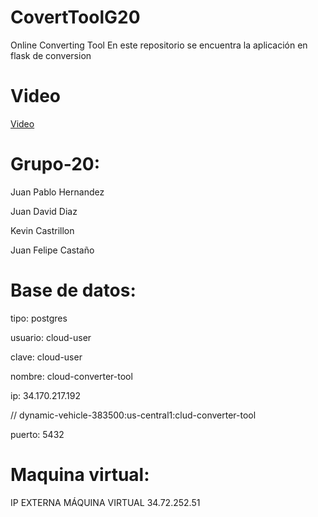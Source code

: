 # CovertToolG20
Online Converting Tool
En este repositorio se encuentra la aplicación en flask de conversion
 
# Video
[Video](https://uniandes-my.sharepoint.com/:f:/g/personal/jp_hernandezr1_uniandes_edu_co/Ej2sNNATMytKpl-zvF98aXMB3oJKqYmQ8r2q_08qLWFn1A?e=gSO2Ep)

# Grupo-20:

Juan Pablo Hernandez

Juan David Diaz

Kevin Castrillon

Juan Felipe Castaño



# Base de datos:

tipo: postgres

usuario: cloud-user

clave: cloud-user

nombre: cloud-converter-tool

ip: 34.170.217.192

// dynamic-vehicle-383500:us-central1:clud-converter-tool

puerto: 5432

# Maquina virtual:

IP EXTERNA MÁQUINA VIRTUAL 34.72.252.51

